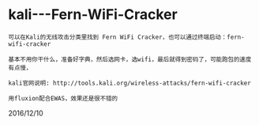# kali---Fern-WiFi-Cracker

```
可以在Kali的无线攻击分类里找到 Fern WiFi Cracker，也可以通过终端启动：fern-wifi-cracker

基本不用你干什么，准备好字典，然后选网卡，选wifi，最后就得到密码了，可能跑包的速度有点慢，

kali官网说明: http://tools.kali.org/wireless-attacks/fern-wifi-cracker

用fluxion配合EWAS，效果还是很不错的
```


2016/12/10  
